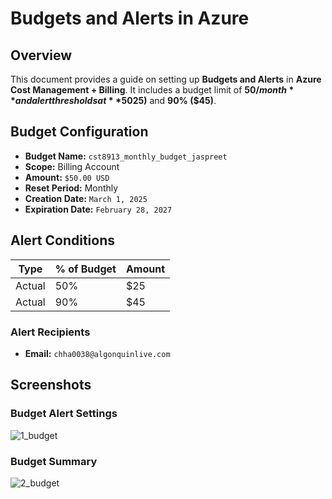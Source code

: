 # Budgets and Alerts in Azure

## Overview
This document provides a guide on setting up **Budgets and Alerts** in **Azure Cost Management + Billing**. It includes a budget limit of **$50/month** and alert thresholds at **50% ($25)** and **90% ($45)**.

## Budget Configuration
- **Budget Name:** `cst8913_monthly_budget_jaspreet`
- **Scope:** Billing Account
- **Amount:** `$50.00 USD`
- **Reset Period:** Monthly
- **Creation Date:** `March 1, 2025`
- **Expiration Date:** `February 28, 2027`

## Alert Conditions
| Type  | % of Budget | Amount |
|-------|------------|--------|
| Actual | 50%        | $25    |
| Actual | 90%        | $45    |

### **Alert Recipients**
- **Email:** `chha0038@algonquinlive.com`

## Screenshots
### Budget Alert Settings
![1_budget](https://github.com/user-attachments/assets/0f99a31d-f7c7-43cd-9858-c5b2338e996a)


### Budget Summary
![2_budget](https://github.com/user-attachments/assets/1604629d-7f97-4dab-8f8b-91de8e7272cf)






